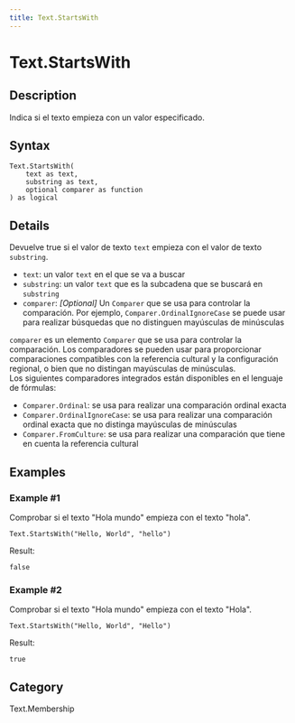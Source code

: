 ```yaml
---
title: Text.StartsWith
---
```


# Text.StartsWith


## Description

Indica si el texto empieza con un valor especificado.


## Syntax

```powerquery
Text.StartsWith(
    text as text,
    substring as text,
    optional comparer as function
) as logical
```


## Details

Devuelve true si el valor de texto <code>text</code> empieza con el valor de texto <code>substring</code>.      <ul>        <li><code>text</code>: <i></i> un valor <code>text</code> en el que se va a buscar</li>        <li><code>substring</code>: <i></i> un valor <code>text</code> que es la subcadena que se buscará en <code>substring</code></li>        <li><code>comparer</code>: <i>[Optional]</i> Un <code>Comparer</code> que se usa para controlar la comparación. Por ejemplo, <code>Comparer.OrdinalIgnoreCase</code> se puede usar para realizar búsquedas que no distinguen mayúsculas de minúsculas</li>      </ul>      <div>        <code>comparer</code> es un elemento <code>Comparer</code> que se usa para controlar la comparación. Los comparadores se pueden usar para proporcionar comparaciones compatibles con la referencia cultural y la configuración regional, o bien que no distingan mayúsculas de minúsculas.      </div>      <div>        Los siguientes comparadores integrados están disponibles en el lenguaje de fórmulas:      </div>      <ul>        <li><code>Comparer.Ordinal</code>: se usa para realizar una comparación ordinal exacta</li>        <li><code>Comparer.OrdinalIgnoreCase</code>: se usa para realizar una comparación ordinal exacta que no distinga mayúsculas de minúsculas</li>        <li> <code>Comparer.FromCulture</code>: se usa para realizar una comparación que tiene en cuenta la referencia cultural</li>      </ul>


## Examples

### Example #1 
Comprobar si el texto &#34;Hola mundo&#34; empieza con el texto &#34;hola&#34;.
```powerquery
Text.StartsWith("Hello, World", "hello")
```

Result: 
```powerquery
false
```


### Example #2 
Comprobar si el texto &#34;Hola mundo&#34; empieza con el texto &#34;Hola&#34;.
```powerquery
Text.StartsWith("Hello, World", "Hello")
```

Result: 
```powerquery
true
```




## Category
Text.Membership
